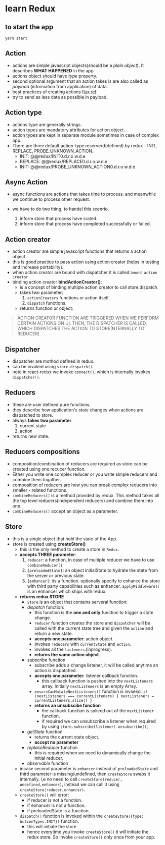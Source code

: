# learn Redux

## to start the app

`yarn start`

## Action

- actions are simple javascript objects(should be a *plain object*). It describes **WHAT HAPPENED** in the app.
- actions object should have *type* property.
- second optional argument that an action takes is are also called as *payload* (information from application) of data.
- best practices of creating actions [flux ref](https://github.com/redux-utilities/flux-standard-action)
- try to send as less data as possible in payload.

## Action type

- actions type are generally strings.
- action types are mandatory attributes for action object.
- action types are kept in separate module sometimes in case of complex app.
- There are three default action-type reserverd(defined) by redux - INIT, REPLACE, PROBE_UNKNOWN_ACTION.
  - INIT: @@redux/INIT0.d.r.o.w.d.e
  - REPLACE: @@redux/REPLACE0.d.r.o.w.d.e
  - INIT: @@redux/PROBE_UNKNOWN_ACTION0.d.r.o.w.d.e

## Async Action

- async functions are actions that takes time to process. and meanwhile we continue to process other request.

- we have to do two thing, to handel this scenrio.
  1. inform store that process have srated.
  2. inform store that process have completed successfully or failed.

## Action creator

- action creator are simple javascript functions that returns a action object.
- this is good practice to pass action using action creator (helps in testing and increase portability).
- when action creator are bound with dispatcher it is called `bound action creator`
- binding action creator **bindActionCreator()**:
  - is a concept of binding multiple action creator to call store.dispatch.
  - takes two parameter:
    1. `actionCreaters` functions or action itself.
    2. `dispatch` functions.
  - returns function or object: 

> ACTION CREATOR FUNCTION ARE TRIGGERED WHEN WE PERFORM CERTAIN ACTIONS ON UI.
> THEN, THE DISPATCHER IS CALLED, WHICH DISPATCHES THE ACTION TO STORE(NTERNALLY TO REDUCER).

## Dispatcher

- dispatcher are mothod defined in redux.
- can be invoked using `store.dispatch()`.
- note in react-redux we invoke `connect()`, which is internally invokes `dispatcher()`.

## Reducers

- these are user defined pure functions.
- they describe how application's state changes when actions are dispatched to store.
- always **takes two parameter**:
  1. current state
  2. action
- returns new state.

## Reducers compositions

- composition/combination of reducers are required as store can be created using one recucer function.
- Either you write one complex reducer or you write simple reducers and combine them togather.
- composition of reducers are how you can break complex reducers into smaller - related functions.
- `combineReducers()` is a method provided by redux. This method takes all the top level reducers(independent reducers) and combine them into one.
- `combineReducers()` accept an object as a parameter.

## Store

- this is a single object that hold the state of the App.
- store is created using **createStore()**
  - this is the only method to create a store in `Redux`.
  - **accepts THREE parameter**:
    1. `reducer`: a function, in case of multiple reducer we have to use `combineReducer()`
    2. `[preloadedState]`: an object initialState to hydrate the state from the server or previous state.
    3. `[enhancer]`: its a function. optionally specify to enhance the store with third party capabilities such as enhancer. `applyMiddleware()` is an enhancer which ships with redux.
  - **returns redux STORE**
    - `Store` is an object that contains serveral function:
    - *dispatch* function:
      - this function is the **one and only** function to trigger a state change.
      - `reducer` function creates the store and `dispatcher` will be called with the current state tree and given the `action` and return a new state.
      - **accepts one parameter**: action object.
      - invokes `reducers` with `currentState` and `action`.
      - invokes all the `listeners`.(inprogress).
      - **returns the same action object**.
    - *subscribe* function
      - subscribe adds a change listener, it will be called anytime an action is dispatched.
      - **accepts one parameter**: listener callback function.
        - this callback function is pushed into the `nextListeners` array. Initially `nextListeners` is an empty Array.
      - `ensureCanMutateNextListeners()` function is invoekd. `if (nextListeners === currentListeners) {
      nextListeners = currentListeners.slice()
    }`
      - **returns an unsubscibe function**
        - the callback function is spliced out of the `nextListener` function.
        - if required we can unsubscribe a listener when required by using `store.subscribe(listener).unsubscribe();`
    - *getState* function
      - returns the current state object.
      - **accept no parameter**
    - *replaceReducer* function
      - this is required when we need to dynamically change the initial reducer.
    - *observable* function
  - incase second parameter is `enhancer` instead of `preloadedState` and third parameter is missing/undefined, then `createStore` swaps it internally. i,e no need to call `createStore(reducer, undefined,enhancer)`, instead we can call it using `createStore(reducer,enhancer)`.
  - `createStore()` will error:
    - if reducer is not a function.
    - if enhancer is not a function.
    - if preloadedState is a function.
  - `dispatch()` function is invoked within the `createStore({type: ActionTypes.INIT})` function.
    - this will initiate the store.
    - hence everytime you invoke `createStore()` it will initiate the redux store. So invoke `createStore()` only once from your app.